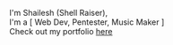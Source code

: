 I'm Shailesh (Shell Raiser), <br>
I'm a [ Web Dev, Pentester, Music Maker ]
<br>
Check out my portfolio [here](https://shell-raiser.co)
